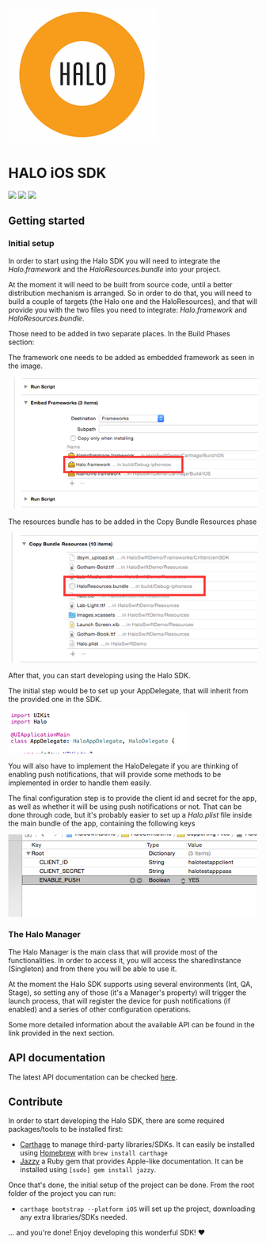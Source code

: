 ![Halo](halo.png)

# HALO iOS SDK

![](https://img.shields.io/badge/Swift-2.0-blue.svg) ![](https://img.shields.io/badge/Carthage-compatible-brightgreen.svg) ![](https://img.shields.io/badge/CocoaPods-compatible-brightgreen.svg)

## Getting started

### Initial setup

In order to start using the Halo SDK you will need to integrate the *Halo.framework* and the *HaloResources.bundle* into your project.

At the moment it will need to be built from source code, until a better distribution mechanism is arranged. So in order to do that, you will need to build a couple of targets (the Halo one and the HaloResources), and that will provide you with the two files you need to integrate: *Halo.framework* and *HaloResources.bundle*.

Those need to be added in two separate places. In the Build Phases section:

The framework one needs to be added as embedded framework as seen in the image.

![](images/embedded.png)

The resources bundle has to be added in the Copy Bundle Resources phase

![](images/resources.png)

After that, you can start developing using the Halo SDK.

The initial step would be to set up your AppDelegate, that will inherit from the provided one in the SDK.

![](images/appdelegate.png)

You will also have to implement the HaloDelegate if you are thinking of enabling push notifications, that will provide some methods to be implemented in order to handle them easily.

The final configuration step is to provide the client id and secret for the app, as well as whether it will be using push notifications or not. That can be done through code, but it's probably easier to set up a *Halo.plist* file inside the main bundle of the app, containing the following keys

![](images/plist.png)

### The Halo Manager

The Halo Manager is the main class that will provide most of the functionalities. In order to access it, you will access the sharedInstance (Singleton) and from there you will be able to use it.

At the moment the Halo SDK supports using several environments (Int, QA, Stage), so setting any of those (it's a Manager's property) will trigger the launch process, that will register the device for push notifications (if enabled) and a series of other configuration operations.

Some more detailed information about the available API can be found in the link provided in the next section.

## API documentation

The latest API documentation can be checked [here](http://borjasantos.bitbucket.org/docs/ios/halo-sdk/).

## Contribute

In order to start developing the Halo SDK, there are some required packages/tools to be installed first:

* [Carthage](https://github.com/Carthage/Carthage) to manage third-party libraries/SDKs. It can easily be installed using [Homebrew](http://brew.sh/) with `brew install carthage`
* [Jazzy](https://github.com/Realm/jazzy) a Ruby gem that provides Apple-like documentation. It can be installed using `[sudo] gem install jazzy`.

Once that's done, the initial setup of the project can be done. From the root folder of the project you can run:

* `carthage bootstrap --platform iOS` will set up the project, downloading any extra libraries/SDKs needed.

... and you're done! Enjoy developing this wonderful SDK! :heart: